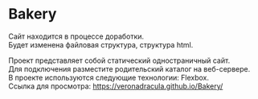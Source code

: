 # Bakery  
  
Сайт находится в процессе доработки.  
Будет изменена файловая структура, структура html.  

Проект представляет собой статический одностраничный сайт.  
Для подключения разместите родительский каталог на веб-сервере.  
В проекте используются следующие технологии: Flexbox.  
Ссылка для просмотра: https://veronadracula.github.io/Bakery/
